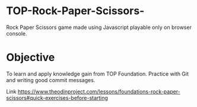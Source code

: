 # TOP-Rock-Paper-Scissors-
Rock Paper Scissors game made using Javascript playable only on browser console.

# Objective
To learn and apply knowledge gain from TOP Foundation.
Practice with Git and writing good commit messages.

Link
https://www.theodinproject.com/lessons/foundations-rock-paper-scissors#quick-exercises-before-starting